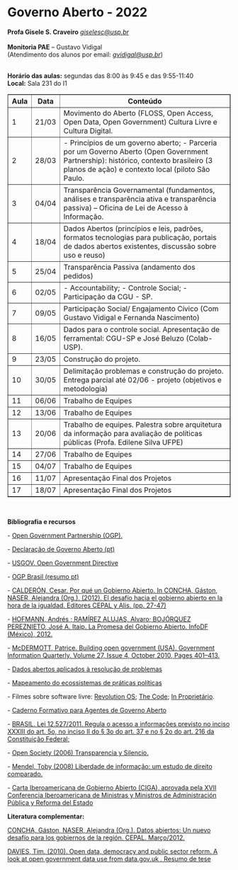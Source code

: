 # Governo Aberto - 2022

**Profa Gisele S. Craveiro**
*giselesc@usp.br* <br /><br />
**Monitoria PAE** – Gustavo Vidigal <br />
(Atendimento dos alunos por email: *gvidigal@usp.br*)<br /><br />

**Horário das aulas:** segundas das 8:00 às 9:45 e das 9:55-11:40<br />
**Local:** Sala 231 do I1

<table border="1" style="tr:nth-child(even) {background:lightgray;}">
   <tr>
     <th>Aula</th><th>Data</th><th>Conteúdo</th>
  </tr>

  <tr>
    <td>1</td>
    <td>21/03</td>
    <td>Movimento do Aberto (FLOSS, Open Access, Open Data, Open Government) Cultura Livre e Cultura Digital.</td>    
  </tr>

  <tr>
    <td>2</td>
    <td>28/03</td>
    <td>
      - Princípios de um governo aberto;
       - Parceria por um Governo Aberto (Open Government Partnership): histórico, contexto brasileiro (3 planos de ação) e contexto local (piloto             São Paulo.
    </td>    
  </tr>

  <tr>
    <td>3</td>
    <td>04/04</td>
    <td>
       Transparência Governamental (fundamentos, análises e transparência ativa e  transparência passiva) – Oficina de Lei de Acesso à Informação.
   </td>    
  </tr>

  <tr>
    <td>4</td>
    <td>18/04</td>
    <td>
       Dados Abertos (princípios e leis, padrões, formatos tecnologias para publicação, portais de dados abertos existentes, discussão sobre uso e           reuso)
     </td>    
  </tr>

  <tr>
    <td>5</td>
    <td>25/04</td>
    <td>Transparência Passiva (andamento dos pedidos)</td>    
  </tr>

  <tr>
    <td>6</td>
    <td>02/05</td>
    <td>
       - Accountability;
       - Controle Social;
       - Participação da CGU - SP.
     </td>    
  </tr>

  <tr>
    <td>7</td>
    <td>09/05</td>
    <td>Participação Social/ Engajamento Cívico (Com Gustavo Vidigal e Fernanda Nascimento) </td>
  </tr>

  <tr>
    <td>8</td>
    <td>16/05</td>
    <td>Dados para o controle social. Apresentação de ferramental: CGU-SP e José Beluzo (Colab-USP).
</td>    
  </tr>

  <tr>
    <td>9</td>
    <td>23/05</td>
    <td>Construção do projeto.</td>    
  </tr>

  <tr>
    <td>10</td>
    <td>30/05</td>
    <td>Delimitação problemas e construção do projeto. Entrega parcial até 02/06 - projeto (objetivos e metodologia)</td>    
  </tr>

  <tr>
    <td>11</td>
    <td>06/06</td>
    <td>Trabalho de Equipes</td>    
  </tr>

  <tr>
    <td>12</td>
    <td>13/06</td>
    <td>Trabalho de Equipes</td>    
  </tr>

  <tr>
    <td>13</td>
    <td>20/06</td>
    <td>Trabalho de equipes. Palestra sobre arquitetura da informação para avaliação de políticas públicas (Profa. Edilene Silva UFPE)</td>    
  </tr>
  
  <tr>
    <td>14</td>
    <td>27/06</td>
    <td>Trabalho de Equipes</td>    
  </tr>

  <tr>
    <td>15</td>
    <td>04/07</td>
    <td>Trabalho de Equipes</td>    
  </tr>
  <tr>
    <td>16</td>
    <td>11/07</td>
    <td>Apresentação Final dos Projetos</td>    
  </tr>

  <tr>
    <td>17</td>
    <td>18/07</td>
    <td>Apresentação Final dos Projetos</td>    
  </tr>
</table>
<br />

**Bibliografia e recursos**

<p>- <a href="http://www.opengovpartnership.org/how-it-works">Open Government Partnership (OGP). </a> </p>

<p>- <a href="http://www.governoaberto.cgu.gov.br/central-de-conteudo/documentos/arquivos/declaracao-governo-aberto.pdf">
         Declaração de Governo Aberto (pt)</a></p>

<p>- <a href="http://www.whitehouse.gov/open/documents/open-government-directive">USGOV. Open Government Directive</a></p>

<p>- <a href="http://www.governoaberto.cgu.gov.br/a-ogp/o-que-e-a-iniciativa">OGP Brasil (resumo pt)</a></p>

<p>- <a href="http://goo.gl/c7q4O5">CALDERÓN, Cesar. Por qué un Gobierno Abierto. In  CONCHA,  Gáston, NASER, Alejandra (Org.). (2012). El desafío  hacia el gobierno  abierto en la hora de la igualdad. Editores CEPAL y Alis. (pp. 27-47)</a></p>

<p>- <a href="http://inicio.ifai.org.mx/Publicaciones/La%20promesa%20del%20Gobierno%20Abierto.pdf">HOFMANN, Andrés ; RAMÍREZ ALUJAS, Alvaro; BOJÓRQUEZ PEREZNIETO, José A. Itaip. La Promesa del Gobierno Abierto. InfoDF (México), 2012. </a></p>

<p>- <a href="http://igup.urfu.ru/docs/Bank%20English_Transleted%20Articles/English/HR%20Management/Building%20open%20government.pdf">
         McDERMOTT, Patrice. Building open government (USA). Government Information Quarterly. Volume 27, Issue 4, October 2010, Pages 401–413. 
      </a></p>

<p>- <a href="www.cps.sp.gov.br/pos-graduacao/workshop-de-pos-graduacao-e-pesquisa/008-workshop-2013/trabalhos/gestao_estrategica_de_tecnologia_da_informacao/121301_622_633_FINAL.pdf">Dados abertos aplicados à resolução de problemas</a></p>

<p>- <a href="http://updatepolitics.cc/explore/map">Mapeamento do ecossistemas de práticas políticas</a></p>

<p>- Filmes sobre software livre: <a href="www.imdb.com/title/tt0308808/">Revolution OS</a>; <a href="www.imdb.com/title/tt0315417/">The Code</a>; <a href="https://youfdsvstu.be/7Yy0tFOKfQg"> In Proprietário</a>.</p>

<p>- <a href="https://doc-08-5g-docs.googleusercontent.com/docs/securesc/4t1393n5c2qu5nlunsa0m2pceg6cg52s/kkgvg9mae1j52153oc509557pl825k60/1473487200000/01406474488949421869/01406474488949421869/0B7GMd_2rvziEcHNJdTVmb1k4XzQ?e=download&nonce=oljns5fk286eo&user=01406474488949421869&hash=emkbsgqk5klqiihq5qpqcs8ibcoju8n1">Caderno Formativo para Agentes de Governo Aberto</a></p>

<p>- <a href="http://www.planalto.gov.br/ccivil_03/_ato2011-2014/2011/lei/l12527.htm">BRASIL. Lei 12.527/2011. Regula o acesso a informações previsto no inciso XXXIII do art. 5o, no inciso II do § 3o do art. 37 e no § 2o do art. 216 da Constituição Federal;</a></p>

<p>- <a href="https://www.opensocietyfoundations.org/sites/default/files/transparencia-silencio-2006_0.pdf">Open Society (2006) Transparencia y Silencio.</a></p>

<p>- <a href="http://www.acessoainformacao.gov.br/central-de-conteudo/publicacoes/arquivos/liberdade-informacao-estudo-direito-comparado-unesco.pdf">Mendel, Toby (2008) Liberdade de informação: um estudo de direito comparado.</a></p>

<p>- <a href="http://www.clad.org/images/declaraciones/CIGA_2016.pdf">Carta Iberoamericana de Gobierno Abierto (CIGA), aprovada pela XVII Conferencia Iberoamericana de Ministras y Ministros de Administración Pública y Reforma del Estado</a></p>

**Literatura complementar:**
<p><a href="http://www.cepal.org/ilpes/noticias/paginas/3/54303/Datos_Abiertos_Un_Nuevo_Desafio_Gobiernos.pdf">
      CONCHA,  Gáston, NASER, Alejandra (Org.). Datos abiertos: Un nuevo desafío para los gobiernos de la región. CEPAL. Março/2012.  </a></p>
   
<p><a href="http://www.opendataimpacts.net/report/">DAVIES,  Tim. (2010). Open data, democracy and public sector reform. A look at  open government data use from data.gov.uk . Resumo de tese </a></p>
